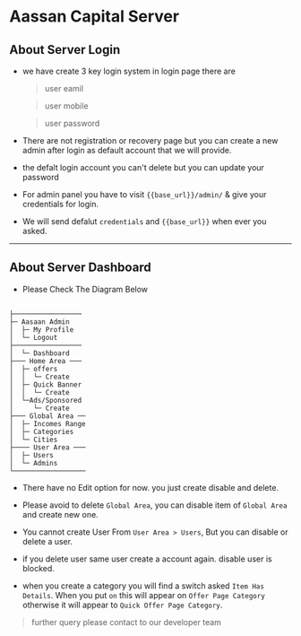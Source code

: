 # Aassan Capital Server

## About Server Login 
- we have create 3 key login system in login page there are

    > user eamil
    
    > user mobile

    > user password



- There are not registration or recovery page but you can create a new admin after login as default account that we will provide.

- the defalt login account you can't delete but you can update your password

- For admin panel you have to visit `{{base_url}}/admin/` & give your credentials for login.

- We will send defalut `credentials` and `{{base_url}}` when ever you asked.
----

## About Server Dashboard
- Please Check The Diagram Below
##
    ├─────────────────
    ├─ Aasaan Admin
    │  ├─ My Profile
    │  └─ Logout
    ├─────────────────
    │  └─ Dashboard
    ├─── Home Area ───
    │  ├─ offers
    │  │  └─ Create
    │  ├─ Quick Banner
    │  │  └─ Create
    │  └─Ads/Sponsored
    │     └─ Create
    ├─── Global Area ──
    │  ├─ Incomes Range
    │  ├─ Categories
    │  └─ Cities
    ├──── User Area ───
    │  ├─ Users
    │  └─ Admins
    └──────────────────
- There have no Edit option for now. you just create disable and delete. 
- Please avoid to delete `Global Area`, you can disable item of `Global Area` and create new one.
- You cannot create User From  `User Area > Users`, But you can disable or delete a user.
- if you delete user same user create a account again. disable user is blocked.

- when you create a category you will find a switch asked `Item Has Details`. When you put `on` this will appear on `Offer Page Category` otherwise it will appear to `Quick Offer Page Category`. 


> further query please contact to our developer team


